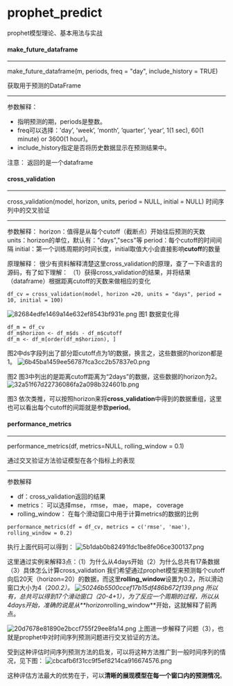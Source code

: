 # prophet_predict
prophet模型理论、基本用法与实战

#### make_future_dataframe
---
make_future_dataframe(m, periods, freq = "day", include_history = TRUE)

获取用于预测的DataFrame

---
参数解释：
- 指明预测的期，periods是整数。
- freq可以选择：’day’, ’week’, ’month’, ’quarter’, ’year’, 1(1 sec), 60(1 minute) or 3600(1 hour)。
- include_history指定是否将历史数据显示在预测结果中。

注意：
返回的是一个dataframe


#### cross_validation
---
cross_validation(model, horizon, units, period = NULL, initial = NULL)
时间序列中的交叉验证

---
参数解释：
horizon：值得是从每个cutoff（截断点）开始往后预测的天数
units：horizon的单位，默认有："days","secs"等
period：每个cutoff的时间间隔
initial：第一个训练周期的时间长度，initial取值大小会直接影响**cutoff**的数量

原理解释：
很少有资料解释清楚这里cross_validation的原理，查了一下R语言的源码，有了如下理解：
（1）获得cross_validation的结果，并将结果（dataframe）根据距离cutoff的天数来做相应的变化
```{r}
df_cv = cross_validation(model, horizon =20, units = "days", period = 10, initial = 100)
```
![82684edfe1469a14e632ef8543bf931e.png](en-resource://database/3602:1)
图1
数据变化得
```{r}
df_m = df_cv
df_m$horizon <- df_m$ds - df_m$cutoff
df_m <- df_m[order(df_m$horizon), ]
```
图2中ds字段列出了部分距cutoff点为1的数据，换言之，这些数据的horizon都是1。
![6b45ba1459ee56787fca3cc2b57837e0.png](en-resource://database/3616:1)

图2
图3中列出的是距离cutoff距离为“2days”的数据，这些数据的horizon为2。
![32a51f67d22736086fa2a098b324601b.png](en-resource://database/3618:1)

图3
依次类推，可以按照horizon来将**cross_validation**中得到的数据重组，这里也可以看出每个cutoff的间距就是参数**period**。


#### performance_metrics
---
performance_metrics(df, metrics=NULL, rolling_window = 0.1)

通过交叉验证方法验证模型在各个指标上的表现

---

参数解释

- df：cross_validation返回的结果
- metrics： 可以选择mse， rmse， mae， mape， coverage
- rolling_window： 在每个滑动窗口中用于计算metrics的数据的比例

```{r}
performance_metrics(df = df_cv, metrics = c('rmse', 'mae'), rolling_window = 0.2)
```
执行上面代码可以得到：
![5b1dab0b82491fdc1be8fe06ce300137.png](en-resource://database/3614:1)

这里通过实例来解释3点：（1）为什么从4days开始（2）为什么总共有17条数据（3）具体怎么计算cross_validation
我们希望通过prophet模型来预测每个cutoff向后20天（horizon=20）的数据，而这里**rolling_window**设置为0.2，所以滑动窗口大小为4（20*0.2）。
![50246b5500ccef17b15df486b672f139.png](en-resource://database/3622:1)
所以有，总共可以得到17个滑动窗口（20-4+1），为了反应一个周期的过程，所以从4days开始，准确的说是从**horizon*rolling_window**开始，这就解释了前两点。

![20d7678e81890e2bccf755f29ee8fa14.png](en-resource://database/3624:1)
上图进一步解释了问题（3），也就是prophet中对时间序列预测问题进行交叉验证的方法。

受到这种评估时间序列预测方法的启发，可以将这种方法推广到一般时间序列的情况，见下图：
![cbcafb6f31cc9f5ef8214ca916674576.png](en-resource://database/3626:1)

这种评估方法最大的优势在于，可以**清晰的展现模型在每一个窗口内的预测情况**。
